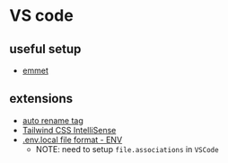 # VS code

## useful setup

- [emmet](https://code.visualstudio.com/docs/editor/emmet)

## extensions

- [auto rename tag](https://marketplace.visualstudio.com/items?itemName=formulahendry.auto-rename-tag)
- [Tailwind CSS IntelliSense](https://marketplace.visualstudio.com/itemdetails?itemName=bradlc.vscode-tailwindcss)
- [.env.local file format - ENV](https://marketplace.visualstudio.com/items?itemName=IronGeek.vscode-env)
  - NOTE: need to setup `file.associations` in `VSCode`
